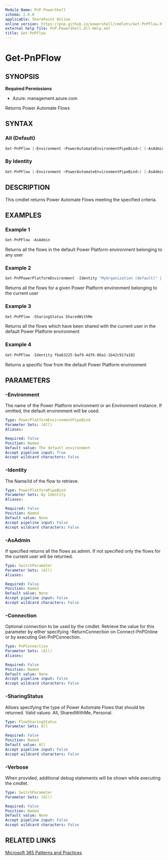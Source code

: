 ```yaml
---
Module Name: PnP.PowerShell
schema: 2.0.0
applicable: SharePoint Online
online version: https://pnp.github.io/powershell/cmdlets/Get-PnPFlow.html
external help file: PnP.PowerShell.dll-Help.xml
title: Get-PnPFlow
---
```

  
# Get-PnPFlow

## SYNOPSIS

**Required Permissions**

* Azure: management.azure.com

Returns Power Automate Flows

## SYNTAX

### All (Default)
```powershell
Get-PnPFlow [-Environment <PowerAutomateEnvironmentPipeBind>] [-AsAdmin] [-SharingStatus <FlowSharingStatus>] [-Connection <PnPConnection>] [-Verbose]
```

### By Identity
```powershell
Get-PnPFlow [-Environment <PowerAutomateEnvironmentPipeBind>] [-AsAdmin] [-Identity <PowerPlatformPipeBind>] [-Connection <PnPConnection>] [-Verbose]
```

## DESCRIPTION
This cmdlet returns Power Automate Flows meeting the specified criteria.

## EXAMPLES

### Example 1
```powershell
Get-PnPFlow -AsAdmin
```
Returns all the flows in the default Power Platform environment belonging to any user

### Example 2
```powershell
Get-PnPPowerPlatformEnvironment -Identity "MyOrganization (default)" | Get-PnPFlow
```
Returns all the flows for a given Power Platform environment belonging to the current user

### Example 3
```powershell
Get-PnPFlow -SharingStatus SharedWithMe
```
Returns all the flows which have been shared with the current user in the default Power Platform environment

### Example 4
```powershell
Get-PnPFlow -Identity fba63225-baf9-4d76-86a1-1b42c917a182
```
Returns a specific flow from the default Power Platform environment

## PARAMETERS

### -Environment
The name of the Power Platform environment or an Environment instance. If omitted, the default environment will be used.

```yaml
Type: PowerPlatformEnvironmentPipeBind
Parameter Sets: (All)
Aliases:

Required: False
Position: Named
Default value: The default environment
Accept pipeline input: True
Accept wildcard characters: False
```

### -Identity
The Name/Id of the flow to retrieve.

```yaml
Type: PowerPlatformPipeBind
Parameter Sets: By Identity
Aliases:

Required: False
Position: Named
Default value: None
Accept pipeline input: False
Accept wildcard characters: False
```

### -AsAdmin
If specified returns all the flows as admin. If not specified only the flows for the current user will be returned.

```yaml
Type: SwitchParameter
Parameter Sets: (All)
Aliases:

Required: False
Position: Named
Default value: None
Accept pipeline input: False
Accept wildcard characters: False
```

### -Connection
Optional connection to be used by the cmdlet.
Retrieve the value for this parameter by either specifying -ReturnConnection on Connect-PnPOnline or by executing Get-PnPConnection.

```yaml
Type: PnPConnection
Parameter Sets: (All)
Aliases:

Required: False
Position: Named
Default value: None
Accept pipeline input: False
Accept wildcard characters: False
```

### -SharingStatus
Allows specifying the type of Power Automate Flows that should be returned. Valid values: All, SharedWithMe, Personal.

```yaml
Type: FlowSharingStatus
Parameter Sets: All

Required: False
Position: Named
Default value: All
Accept pipeline input: False
Accept wildcard characters: False
```

### -Verbose
When provided, additional debug statements will be shown while executing the cmdlet.

```yaml
Type: SwitchParameter
Parameter Sets: (All)

Required: False
Position: Named
Default value: None
Accept pipeline input: False
Accept wildcard characters: False
```

## RELATED LINKS

[Microsoft 365 Patterns and Practices](https://aka.ms/m365pnp)